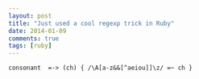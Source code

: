 ```yaml
---
layout: post
title: "Just used a cool regexp trick in Ruby"
date: 2014-01-09
comments: true
tags: [ruby]
---
```


```
consonant  =-> (ch) { /\A[a-z&&[^aeiou]]\z/ =~ ch }
```



